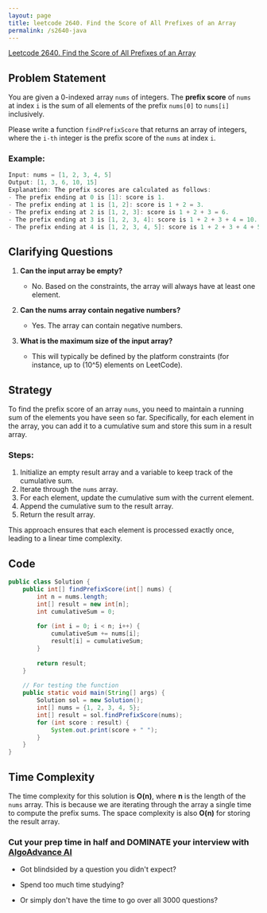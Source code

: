 ```yaml
---
layout: page
title: leetcode 2640. Find the Score of All Prefixes of an Array
permalink: /s2640-java
---
```

[Leetcode 2640. Find the Score of All Prefixes of an Array](https://algoadvance.github.io/algoadvance/l2640)
## Problem Statement

You are given a 0-indexed array `nums` of integers. The **prefix score** of `nums` at index `i` is the sum of all elements of the prefix `nums[0]` to `nums[i]` inclusively.

Please write a function `findPrefixScore` that returns an array of integers, where the `i-th` integer is the prefix score of the `nums` at index `i`.

### Example:

```java
Input: nums = [1, 2, 3, 4, 5]
Output: [1, 3, 6, 10, 15]
Explanation: The prefix scores are calculated as follows:
- The prefix ending at 0 is [1]: score is 1.
- The prefix ending at 1 is [1, 2]: score is 1 + 2 = 3.
- The prefix ending at 2 is [1, 2, 3]: score is 1 + 2 + 3 = 6.
- The prefix ending at 3 is [1, 2, 3, 4]: score is 1 + 2 + 3 + 4 = 10.
- The prefix ending at 4 is [1, 2, 3, 4, 5]: score is 1 + 2 + 3 + 4 + 5 = 15.
```

## Clarifying Questions

1. **Can the input array be empty?**
   - No. Based on the constraints, the array will always have at least one element.

2. **Can the nums array contain negative numbers?**
   - Yes. The array can contain negative numbers.

3. **What is the maximum size of the input array?**
   - This will typically be defined by the platform constraints (for instance, up to \(10^5\) elements on LeetCode).

## Strategy

To find the prefix score of an array `nums`, you need to maintain a running sum of the elements you have seen so far. Specifically, for each element in the array, you can add it to a cumulative sum and store this sum in a result array.

### Steps:
1. Initialize an empty result array and a variable to keep track of the cumulative sum.
2. Iterate through the `nums` array.
3. For each element, update the cumulative sum with the current element.
4. Append the cumulative sum to the result array.
5. Return the result array.

This approach ensures that each element is processed exactly once, leading to a linear time complexity.

## Code

```java
public class Solution {
    public int[] findPrefixScore(int[] nums) {
        int n = nums.length;
        int[] result = new int[n];
        int cumulativeSum = 0;
        
        for (int i = 0; i < n; i++) {
            cumulativeSum += nums[i];
            result[i] = cumulativeSum;
        }
        
        return result;
    }
    
    // For testing the function
    public static void main(String[] args) {
        Solution sol = new Solution();
        int[] nums = {1, 2, 3, 4, 5};
        int[] result = sol.findPrefixScore(nums);
        for (int score : result) {
            System.out.print(score + " ");
        }
    }
}
```

## Time Complexity

The time complexity for this solution is **O(n)**, where **n** is the length of the `nums` array. This is because we are iterating through the array a single time to compute the prefix sums. The space complexity is also **O(n)** for storing the result array.


### Cut your prep time in half and DOMINATE your interview with [AlgoAdvance AI](https://algoAdvance.com)

- Got blindsided by a question you didn't expect?

- Spend too much time studying?

- Or simply don't have the time to go over all 3000 questions?

